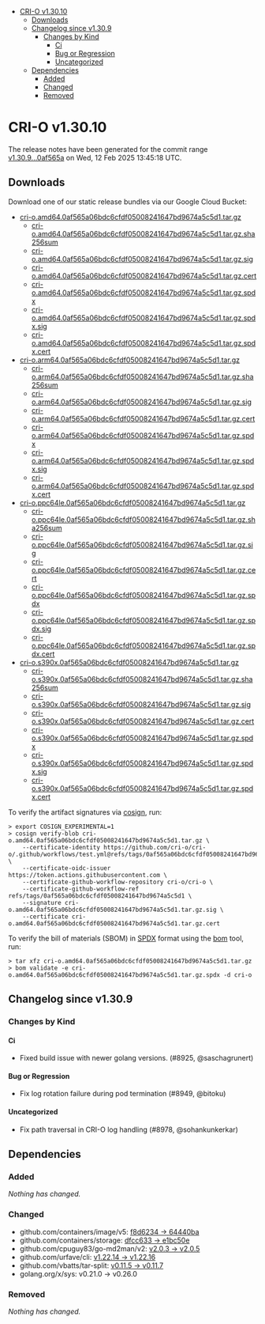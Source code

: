 - [CRI-O v1.30.10](#cri-o-v13010)
  - [Downloads](#downloads)
  - [Changelog since v1.30.9](#changelog-since-v1309)
    - [Changes by Kind](#changes-by-kind)
      - [Ci](#ci)
      - [Bug or Regression](#bug-or-regression)
      - [Uncategorized](#uncategorized)
  - [Dependencies](#dependencies)
    - [Added](#added)
    - [Changed](#changed)
    - [Removed](#removed)

# CRI-O v1.30.10

The release notes have been generated for the commit range
[v1.30.9...0af565a](https://github.com/cri-o/cri-o/compare/v1.30.9...v1.30.10) on Wed, 12 Feb 2025 13:45:18 UTC.

## Downloads

Download one of our static release bundles via our Google Cloud Bucket:

- [cri-o.amd64.0af565a06bdc6cfdf05008241647bd9674a5c5d1.tar.gz](https://storage.googleapis.com/cri-o/artifacts/cri-o.amd64.0af565a06bdc6cfdf05008241647bd9674a5c5d1.tar.gz)
  - [cri-o.amd64.0af565a06bdc6cfdf05008241647bd9674a5c5d1.tar.gz.sha256sum](https://storage.googleapis.com/cri-o/artifacts/cri-o.amd64.0af565a06bdc6cfdf05008241647bd9674a5c5d1.tar.gz.sha256sum)
  - [cri-o.amd64.0af565a06bdc6cfdf05008241647bd9674a5c5d1.tar.gz.sig](https://storage.googleapis.com/cri-o/artifacts/cri-o.amd64.0af565a06bdc6cfdf05008241647bd9674a5c5d1.tar.gz.sig)
  - [cri-o.amd64.0af565a06bdc6cfdf05008241647bd9674a5c5d1.tar.gz.cert](https://storage.googleapis.com/cri-o/artifacts/cri-o.amd64.0af565a06bdc6cfdf05008241647bd9674a5c5d1.tar.gz.cert)
  - [cri-o.amd64.0af565a06bdc6cfdf05008241647bd9674a5c5d1.tar.gz.spdx](https://storage.googleapis.com/cri-o/artifacts/cri-o.amd64.0af565a06bdc6cfdf05008241647bd9674a5c5d1.tar.gz.spdx)
  - [cri-o.amd64.0af565a06bdc6cfdf05008241647bd9674a5c5d1.tar.gz.spdx.sig](https://storage.googleapis.com/cri-o/artifacts/cri-o.amd64.0af565a06bdc6cfdf05008241647bd9674a5c5d1.tar.gz.spdx.sig)
  - [cri-o.amd64.0af565a06bdc6cfdf05008241647bd9674a5c5d1.tar.gz.spdx.cert](https://storage.googleapis.com/cri-o/artifacts/cri-o.amd64.0af565a06bdc6cfdf05008241647bd9674a5c5d1.tar.gz.spdx.cert)
- [cri-o.arm64.0af565a06bdc6cfdf05008241647bd9674a5c5d1.tar.gz](https://storage.googleapis.com/cri-o/artifacts/cri-o.arm64.0af565a06bdc6cfdf05008241647bd9674a5c5d1.tar.gz)
  - [cri-o.arm64.0af565a06bdc6cfdf05008241647bd9674a5c5d1.tar.gz.sha256sum](https://storage.googleapis.com/cri-o/artifacts/cri-o.arm64.0af565a06bdc6cfdf05008241647bd9674a5c5d1.tar.gz.sha256sum)
  - [cri-o.arm64.0af565a06bdc6cfdf05008241647bd9674a5c5d1.tar.gz.sig](https://storage.googleapis.com/cri-o/artifacts/cri-o.arm64.0af565a06bdc6cfdf05008241647bd9674a5c5d1.tar.gz.sig)
  - [cri-o.arm64.0af565a06bdc6cfdf05008241647bd9674a5c5d1.tar.gz.cert](https://storage.googleapis.com/cri-o/artifacts/cri-o.arm64.0af565a06bdc6cfdf05008241647bd9674a5c5d1.tar.gz.cert)
  - [cri-o.arm64.0af565a06bdc6cfdf05008241647bd9674a5c5d1.tar.gz.spdx](https://storage.googleapis.com/cri-o/artifacts/cri-o.arm64.0af565a06bdc6cfdf05008241647bd9674a5c5d1.tar.gz.spdx)
  - [cri-o.arm64.0af565a06bdc6cfdf05008241647bd9674a5c5d1.tar.gz.spdx.sig](https://storage.googleapis.com/cri-o/artifacts/cri-o.arm64.0af565a06bdc6cfdf05008241647bd9674a5c5d1.tar.gz.spdx.sig)
  - [cri-o.arm64.0af565a06bdc6cfdf05008241647bd9674a5c5d1.tar.gz.spdx.cert](https://storage.googleapis.com/cri-o/artifacts/cri-o.arm64.0af565a06bdc6cfdf05008241647bd9674a5c5d1.tar.gz.spdx.cert)
- [cri-o.ppc64le.0af565a06bdc6cfdf05008241647bd9674a5c5d1.tar.gz](https://storage.googleapis.com/cri-o/artifacts/cri-o.ppc64le.0af565a06bdc6cfdf05008241647bd9674a5c5d1.tar.gz)
  - [cri-o.ppc64le.0af565a06bdc6cfdf05008241647bd9674a5c5d1.tar.gz.sha256sum](https://storage.googleapis.com/cri-o/artifacts/cri-o.ppc64le.0af565a06bdc6cfdf05008241647bd9674a5c5d1.tar.gz.sha256sum)
  - [cri-o.ppc64le.0af565a06bdc6cfdf05008241647bd9674a5c5d1.tar.gz.sig](https://storage.googleapis.com/cri-o/artifacts/cri-o.ppc64le.0af565a06bdc6cfdf05008241647bd9674a5c5d1.tar.gz.sig)
  - [cri-o.ppc64le.0af565a06bdc6cfdf05008241647bd9674a5c5d1.tar.gz.cert](https://storage.googleapis.com/cri-o/artifacts/cri-o.ppc64le.0af565a06bdc6cfdf05008241647bd9674a5c5d1.tar.gz.cert)
  - [cri-o.ppc64le.0af565a06bdc6cfdf05008241647bd9674a5c5d1.tar.gz.spdx](https://storage.googleapis.com/cri-o/artifacts/cri-o.ppc64le.0af565a06bdc6cfdf05008241647bd9674a5c5d1.tar.gz.spdx)
  - [cri-o.ppc64le.0af565a06bdc6cfdf05008241647bd9674a5c5d1.tar.gz.spdx.sig](https://storage.googleapis.com/cri-o/artifacts/cri-o.ppc64le.0af565a06bdc6cfdf05008241647bd9674a5c5d1.tar.gz.spdx.sig)
  - [cri-o.ppc64le.0af565a06bdc6cfdf05008241647bd9674a5c5d1.tar.gz.spdx.cert](https://storage.googleapis.com/cri-o/artifacts/cri-o.ppc64le.0af565a06bdc6cfdf05008241647bd9674a5c5d1.tar.gz.spdx.cert)
- [cri-o.s390x.0af565a06bdc6cfdf05008241647bd9674a5c5d1.tar.gz](https://storage.googleapis.com/cri-o/artifacts/cri-o.s390x.0af565a06bdc6cfdf05008241647bd9674a5c5d1.tar.gz)
  - [cri-o.s390x.0af565a06bdc6cfdf05008241647bd9674a5c5d1.tar.gz.sha256sum](https://storage.googleapis.com/cri-o/artifacts/cri-o.s390x.0af565a06bdc6cfdf05008241647bd9674a5c5d1.tar.gz.sha256sum)
  - [cri-o.s390x.0af565a06bdc6cfdf05008241647bd9674a5c5d1.tar.gz.sig](https://storage.googleapis.com/cri-o/artifacts/cri-o.s390x.0af565a06bdc6cfdf05008241647bd9674a5c5d1.tar.gz.sig)
  - [cri-o.s390x.0af565a06bdc6cfdf05008241647bd9674a5c5d1.tar.gz.cert](https://storage.googleapis.com/cri-o/artifacts/cri-o.s390x.0af565a06bdc6cfdf05008241647bd9674a5c5d1.tar.gz.cert)
  - [cri-o.s390x.0af565a06bdc6cfdf05008241647bd9674a5c5d1.tar.gz.spdx](https://storage.googleapis.com/cri-o/artifacts/cri-o.s390x.0af565a06bdc6cfdf05008241647bd9674a5c5d1.tar.gz.spdx)
  - [cri-o.s390x.0af565a06bdc6cfdf05008241647bd9674a5c5d1.tar.gz.spdx.sig](https://storage.googleapis.com/cri-o/artifacts/cri-o.s390x.0af565a06bdc6cfdf05008241647bd9674a5c5d1.tar.gz.spdx.sig)
  - [cri-o.s390x.0af565a06bdc6cfdf05008241647bd9674a5c5d1.tar.gz.spdx.cert](https://storage.googleapis.com/cri-o/artifacts/cri-o.s390x.0af565a06bdc6cfdf05008241647bd9674a5c5d1.tar.gz.spdx.cert)

To verify the artifact signatures via [cosign](https://github.com/sigstore/cosign), run:

```console
> export COSIGN_EXPERIMENTAL=1
> cosign verify-blob cri-o.amd64.0af565a06bdc6cfdf05008241647bd9674a5c5d1.tar.gz \
    --certificate-identity https://github.com/cri-o/cri-o/.github/workflows/test.yml@refs/tags/0af565a06bdc6cfdf05008241647bd9674a5c5d1 \
    --certificate-oidc-issuer https://token.actions.githubusercontent.com \
    --certificate-github-workflow-repository cri-o/cri-o \
    --certificate-github-workflow-ref refs/tags/0af565a06bdc6cfdf05008241647bd9674a5c5d1 \
    --signature cri-o.amd64.0af565a06bdc6cfdf05008241647bd9674a5c5d1.tar.gz.sig \
    --certificate cri-o.amd64.0af565a06bdc6cfdf05008241647bd9674a5c5d1.tar.gz.cert
```

To verify the bill of materials (SBOM) in [SPDX](https://spdx.org) format using the [bom](https://sigs.k8s.io/bom) tool, run:

```console
> tar xfz cri-o.amd64.0af565a06bdc6cfdf05008241647bd9674a5c5d1.tar.gz
> bom validate -e cri-o.amd64.0af565a06bdc6cfdf05008241647bd9674a5c5d1.tar.gz.spdx -d cri-o
```

## Changelog since v1.30.9

### Changes by Kind

#### Ci
 - Fixed build issue with newer golang versions. (#8925, @saschagrunert)

#### Bug or Regression
 - Fix log rotation failure during pod termination (#8949, @bitoku)

#### Uncategorized
 - Fix path traversal in CRI-O log handling (#8978, @sohankunkerkar)

## Dependencies

### Added
_Nothing has changed._

### Changed
- github.com/containers/image/v5: [f8d6234 → 64440ba](https://github.com/containers/image/compare/f8d6234...64440ba)
- github.com/containers/storage: [dfcc633 → e1bc50e](https://github.com/containers/storage/compare/dfcc633...e1bc50e)
- github.com/cpuguy83/go-md2man/v2: [v2.0.3 → v2.0.5](https://github.com/cpuguy83/go-md2man/compare/v2.0.3...v2.0.5)
- github.com/urfave/cli: [v1.22.14 → v1.22.16](https://github.com/urfave/cli/compare/v1.22.14...v1.22.16)
- github.com/vbatts/tar-split: [v0.11.5 → v0.11.7](https://github.com/vbatts/tar-split/compare/v0.11.5...v0.11.7)
- golang.org/x/sys: v0.21.0 → v0.26.0

### Removed
_Nothing has changed._
